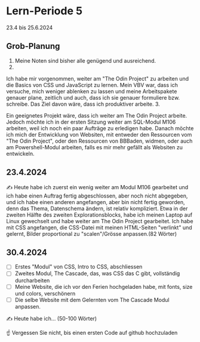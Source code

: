 # Lern-Periode 5

23.4 bis 25.6.2024

## Grob-Planung

1.  Meine Noten sind bisher alle genügend und ausreichend. 
2.  
   
   Ich habe mir vorgenommen, weiter am "The Odin Project" zu arbeiten und die Basics von CSS und JavaScript zu lernen. Mein VBV war, dass ich versuche, mich weniger ablenken zu lassen und meine Arbeitspakete genauer plane, zeitlich und auch, dass ich sie genauer formuliere bzw. schreibe. Das Ziel davon wäre, dass ich produktiver arbeite.
3. 
   
   Ein geeignetes Projekt wäre, dass ich weiter am The Odin Project arbeite. Jedoch möchte ich in der ersten Sitzung weiter am SQL-Modul M106 arbeiten, weil ich noch ein paar Aufträge zu erledigen habe. Danach möchte ich mich der Entwicklung von Websiten, mit entweder den Ressourcen vom "The Odin Project", oder den Ressourcen von BBBaden, widmen, oder auch am Powershell-Modul arbeiten, falls es mir mehr gefällt als Websiten zu entwickeln.

## 23.4.2024

✍️ Heute habe ich zuerst ein wenig weiter am Modul M106 gearbeitet und ich habe einen Auftrag fertig abgeschlossen, aber noch nicht abgegeben, und ich habe einen anderen angefangen, aber bin nicht fertig geworden, denn das Thema, Datenschema ändern, ist relativ kompliziert. 
Etwa in der zweiten Hälfte des zweiten Explorationsblocks, habe ich meinen Laptop auf Linux gewechselt und habe weiter am The Odin Project gearbeitet. Ich habe mit CSS angefangen, die CSS-Datei mit meinen HTML-Seiten "verlinkt" und gelernt, Bilder proportional zu "scalen"/Grösse anpassen.(82 Wörter)

## 30.4.2024

- [ ] Erstes "Modul" von CSS, Intro to CSS, abschliessen
- [ ] Zweites Modul, The Cascade, das, was CSS das C gibt, vollständig durcharbeiten
- [ ] Meine Website, die ich vor den Ferien hochgeladen habe, mit fonts, size und colors, verschönern
- [ ] Die selbe Website mit dem Gelernten vom The Cascade Modul anpassen. 

✍️ Heute habe ich... (50-100 Wörter)

☝️ Vergessen Sie nicht, bis einen ersten Code auf github hochzuladen
